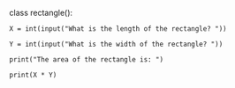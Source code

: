 class rectangle(): 
    
    X = int(input("What is the length of the rectangle? ")) 
    
    Y = int(input("What is the width of the rectangle? "))

    print("The area of the rectangle is: ") 
    
    print(X * Y)

